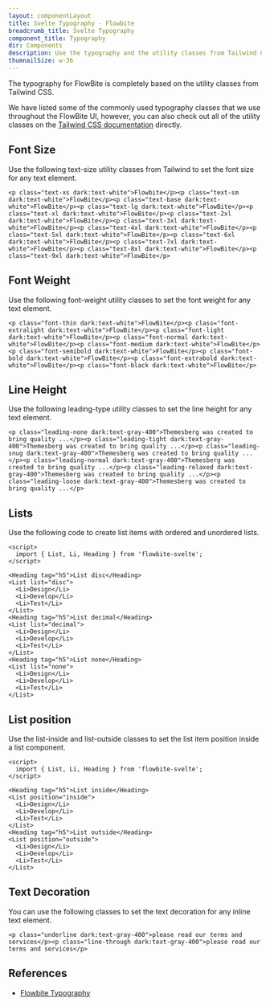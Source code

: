 ```yaml
---
layout: componentLayout
title: Svelte Typography - Flowbite
breadcrumb_title: Svelte Typography
component_title: Typography
dir: Components
description: Use the typography and the utility classes from Tailwind CSS to style text with Flowbite
thumnailSize: w-36
---
```


<script>
  import { TableProp, TableDefaultRow, } from '../../utils'
  import { A } from '$lib';
</script>

The typography for FlowBite is completely based on the utility classes from Tailwind CSS.

We have listed some of the commonly used typography classes that we use throughout the FlowBite UI, however, you can also check out all of the utility classes on the <a class="link" href="https://tailwindcss.com/docs/font-family">Tailwind CSS documentation</a> directly.

## Font Size

Use the following text-size utility classes from Tailwind to set the font size for any text element.

```svelte example
<p class="text-xs dark:text-white">Flowbite</p><p class="text-sm dark:text-white">FlowBite</p><p class="text-base dark:text-white">FlowBite</p><p class="text-lg dark:text-white">FlowBite</p><p class="text-xl dark:text-white">FlowBite</p><p class="text-2xl dark:text-white">FlowBite</p><p class="text-3xl dark:text-white">FlowBite</p><p class="text-4xl dark:text-white">FlowBite</p><p class="text-5xl dark:text-white">FlowBite</p><p class="text-6xl dark:text-white">FlowBite</p><p class="text-7xl dark:text-white">FlowBite</p><p class="text-8xl dark:text-white">FlowBite</p><p class="text-9xl dark:text-white">FlowBite</p>
```

## Font Weight

Use the following font-weight utility classes to set the font weight for any text element.

```svelte example
<p class="font-thin dark:text-white">FlowBite</p><p class="font-extralight dark:text-white">FlowBite</p><p class="font-light dark:text-white">FlowBite</p><p class="font-normal dark:text-white">FlowBite</p><p class="font-medium dark:text-white">FlowBite</p><p class="font-semibold dark:text-white">FlowBite</p><p class="font-bold dark:text-white">FlowBite</p><p class="font-extrabold dark:text-white">FlowBite</p><p class="font-black dark:text-white">FlowBite</p>
```

## Line Height

Use the following leading-type utility classes to set the line height for any text element.

```svelte example
<p class="leading-none dark:text-gray-400">Themesberg was created to bring quality ...</p><p class="leading-tight dark:text-gray-400">Themesberg was created to bring quality ...</p><p class="leading-snug dark:text-gray-400">Themesberg was created to bring quality ...</p><p class="leading-normal dark:text-gray-400">Themesberg was created to bring quality ...</p><p class="leading-relaxed dark:text-gray-400">Themesberg was created to bring quality ...</p><p class="leading-loose dark:text-gray-400">Themesberg was created to bring quality ...</p>
```

## Lists

Use the following code to create list items with ordered and unordered lists.

```svelte example
<script>
  import { List, Li, Heading } from 'flowbite-svelte';
</script>

<Heading tag="h5">List disc</Heading>
<List list="disc">
  <Li>Design</Li>
  <Li>Develop</Li>
  <Li>Test</Li>
</List>
<Heading tag="h5">List decimal</Heading>
<List list="decimal">
  <Li>Design</Li>
  <Li>Develop</Li>
  <Li>Test</Li>
</List>
<Heading tag="h5">List none</Heading>
<List list="none">
  <Li>Design</Li>
  <Li>Develop</Li>
  <Li>Test</Li>
</List>
```

## List position

Use the list-inside and list-outside classes to set the list item position inside a list component.

```svelte example
<script>
  import { List, Li, Heading } from 'flowbite-svelte';
</script>

<Heading tag="h5">List inside</Heading>
<List position="inside">
  <Li>Design</Li>
  <Li>Develop</Li>
  <Li>Test</Li>
</List>
<Heading tag="h5">List outside</Heading>
<List position="outside">
  <Li>Design</Li>
  <Li>Develop</Li>
  <Li>Test</Li>
</List>
```

## Text Decoration

You can use the following classes to set the text decoration for any inline text element.

```svelte example
<p class="underline dark:text-gray-400">please read our terms and services</p><p class="line-through dark:text-gray-400">please read our terms and services</p>
```

## References

- [Flowbite Typography](https://flowbite.com/docs/components/typography/)

